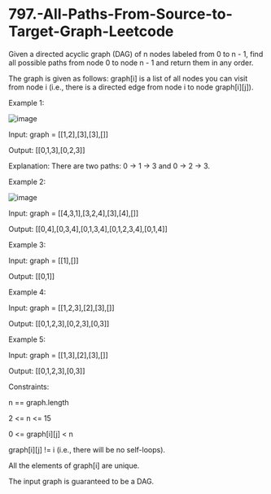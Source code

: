# 797.-All-Paths-From-Source-to-Target-Graph-Leetcode



Given a directed acyclic graph (DAG) of n nodes labeled from 0 to n - 1, find all possible paths from node 0 to node n - 1 and return them in any order.



The graph is given as follows: graph[i] is a list of all nodes you can visit from node i (i.e., there is a directed edge from node i to node graph[i][j]).

 

Example 1:

![image](https://user-images.githubusercontent.com/63790684/129012557-46a6e261-f18d-4da6-a948-878ff7ea1f00.png)


Input: graph = [[1,2],[3],[3],[]]


Output: [[0,1,3],[0,2,3]]


Explanation: There are two paths: 0 -> 1 -> 3 and 0 -> 2 -> 3.


Example 2:

![image](https://user-images.githubusercontent.com/63790684/129012583-cec21978-eb1e-48a0-8e91-4152e4a3fe41.png)



Input: graph = [[4,3,1],[3,2,4],[3],[4],[]]


Output: [[0,4],[0,3,4],[0,1,3,4],[0,1,2,3,4],[0,1,4]]


Example 3:



Input: graph = [[1],[]]


Output: [[0,1]]


Example 4:



Input: graph = [[1,2,3],[2],[3],[]]


Output: [[0,1,2,3],[0,2,3],[0,3]]


Example 5:



Input: graph = [[1,3],[2],[3],[]]


Output: [[0,1,2,3],[0,3]]
 


Constraints:



n == graph.length


2 <= n <= 15


0 <= graph[i][j] < n


graph[i][j] != i (i.e., there will be no self-loops).


All the elements of graph[i] are unique.


The input graph is guaranteed to be a DAG.
